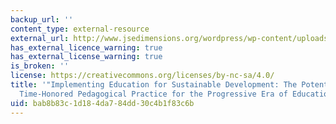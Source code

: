 ```yaml
---
backup_url: ''
content_type: external-resource
external_url: http://www.jsedimensions.org/wordpress/wp-content/uploads/2011/03/Armstrong2011.pdf
has_external_licence_warning: true
has_external_license_warning: true
is_broken: ''
license: https://creativecommons.org/licenses/by-nc-sa/4.0/
title: '"Implementing Education for Sustainable Development: The Potential Use of
  Time-Honored Pedagogical Practice for the Progressive Era of Education" (PDF).'
uid: bab8b83c-1d18-4da7-84dd-30c4b1f83c6b
---
```

